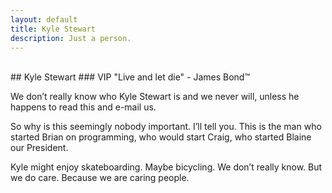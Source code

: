 ```yaml
---
layout: default
title: Kyle Stewart
description: Just a person.
---
```

<div class="bs1-file-img"></div><br />
## Kyle Stewart
### VIP
"Live and let die" - James Bond&trade;

We don’t really know who Kyle Stewart is and we never will, unless he happens to read this and e-mail us.

So why is this seemingly nobody important.  I’ll tell you.  This is the man who started Brian on programming, who would start Craig, who started Blaine our President.

Kyle might enjoy skateboarding.  Maybe bicycling.  We don’t really know.  But we do care.  Because we are caring people.
